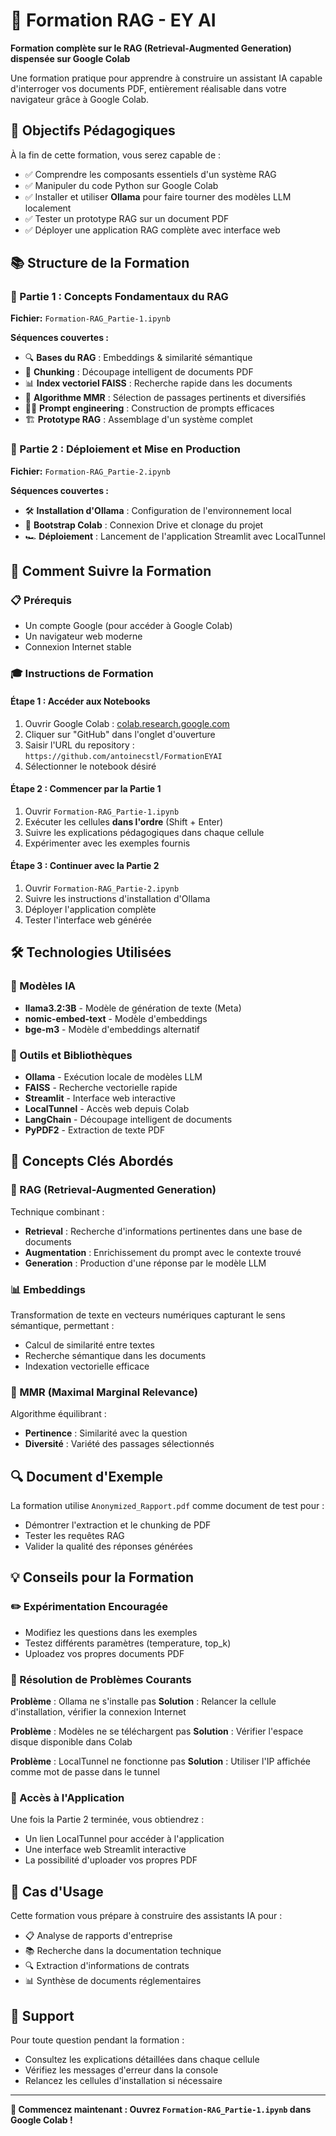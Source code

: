 # 🤖 Formation RAG - EY AI

**Formation complète sur le RAG (Retrieval-Augmented Generation) dispensée sur Google Colab**

Une formation pratique pour apprendre à construire un assistant IA capable d'interroger vos documents PDF, entièrement réalisable dans votre navigateur grâce à Google Colab.

## 🎯 Objectifs Pédagogiques

À la fin de cette formation, vous serez capable de :
- ✅ Comprendre les composants essentiels d'un système RAG
- ✅ Manipuler du code Python sur Google Colab
- ✅ Installer et utiliser **Ollama** pour faire tourner des modèles LLM localement
- ✅ Tester un prototype RAG sur un document PDF
- ✅ Déployer une application RAG complète avec interface web

## 📚 Structure de la Formation

### 📓 Partie 1 : Concepts Fondamentaux du RAG
**Fichier:** `Formation-RAG_Partie-1.ipynb`

**Séquences couvertes :**
- 🔍 **Bases du RAG** : Embeddings & similarité sémantique
- 📐 **Chunking** : Découpage intelligent de documents PDF
- 📊 **Index vectoriel FAISS** : Recherche rapide dans les documents
- 🧮 **Algorithme MMR** : Sélection de passages pertinents et diversifiés  
- 🧑‍🎤 **Prompt engineering** : Construction de prompts efficaces
- 🏗️ **Prototype RAG** : Assemblage d'un système complet

### 📓 Partie 2 : Déploiement et Mise en Production
**Fichier:** `Formation-RAG_Partie-2.ipynb`

**Séquences couvertes :**
- 🛠️ **Installation d'Ollama** : Configuration de l'environnement local
- 🔗 **Bootstrap Colab** : Connexion Drive et clonage du projet
- 🏎️ **Déploiement** : Lancement de l'application Streamlit avec LocalTunnel

## 🚀 Comment Suivre la Formation

### 📋 Prérequis
- Un compte Google (pour accéder à Google Colab)
- Un navigateur web moderne
- Connexion Internet stable

### 🎓 Instructions de Formation

#### Étape 1 : Accéder aux Notebooks
1. Ouvrir Google Colab : [colab.research.google.com](https://colab.research.google.com)
2. Cliquer sur "GitHub" dans l'onglet d'ouverture
3. Saisir l'URL du repository : `https://github.com/antoinecstl/FormationEYAI`
4. Sélectionner le notebook désiré

#### Étape 2 : Commencer par la Partie 1
1. Ouvrir `Formation-RAG_Partie-1.ipynb`
2. Exécuter les cellules **dans l'ordre** (Shift + Enter)
3. Suivre les explications pédagogiques dans chaque cellule
4. Expérimenter avec les exemples fournis

#### Étape 3 : Continuer avec la Partie 2  
1. Ouvrir `Formation-RAG_Partie-2.ipynb`
2. Suivre les instructions d'installation d'Ollama
3. Déployer l'application complète
4. Tester l'interface web générée

## 🛠️ Technologies Utilisées

### 🤖 Modèles IA
- **llama3.2:3B** - Modèle de génération de texte (Meta)
- **nomic-embed-text** - Modèle d'embeddings
- **bge-m3** - Modèle d'embeddings alternatif

### 🔧 Outils et Bibliothèques
- **Ollama** - Exécution locale de modèles LLM
- **FAISS** - Recherche vectorielle rapide
- **Streamlit** - Interface web interactive
- **LocalTunnel** - Accès web depuis Colab
- **LangChain** - Découpage intelligent de documents
- **PyPDF2** - Extraction de texte PDF

## 📖 Concepts Clés Abordés

### 🧠 RAG (Retrieval-Augmented Generation)
Technique combinant :
- **Retrieval** : Recherche d'informations pertinentes dans une base de documents
- **Augmentation** : Enrichissement du prompt avec le contexte trouvé
- **Generation** : Production d'une réponse par le modèle LLM

### 📊 Embeddings
Transformation de texte en vecteurs numériques capturant le sens sémantique, permettant :
- Calcul de similarité entre textes
- Recherche sémantique dans les documents
- Indexation vectorielle efficace

### 🧮 MMR (Maximal Marginal Relevance)
Algorithme équilibrant :
- **Pertinence** : Similarité avec la question
- **Diversité** : Variété des passages sélectionnés

## 🔍 Document d'Exemple

La formation utilise `Anonymized_Rapport.pdf` comme document de test pour :
- Démontrer l'extraction et le chunking de PDF
- Tester les requêtes RAG
- Valider la qualité des réponses générées

## 💡 Conseils pour la Formation

### ✏️ Expérimentation Encouragée
- Modifiez les questions dans les exemples
- Testez différents paramètres (temperature, top_k)
- Uploadez vos propres documents PDF

### 🐛 Résolution de Problèmes Courants

**Problème** : Ollama ne s'installe pas
**Solution** : Relancer la cellule d'installation, vérifier la connexion Internet

**Problème** : Modèles ne se téléchargent pas
**Solution** : Vérifier l'espace disque disponible dans Colab

**Problème** : LocalTunnel ne fonctionne pas
**Solution** : Utiliser l'IP affichée comme mot de passe dans le tunnel

### 📱 Accès à l'Application
Une fois la Partie 2 terminée, vous obtiendrez :
- Un lien LocalTunnel pour accéder à l'application
- Une interface web Streamlit interactive
- La possibilité d'uploader vos propres PDF

## 🎯 Cas d'Usage

Cette formation vous prépare à construire des assistants IA pour :
- 📋 Analyse de rapports d'entreprise
- 📚 Recherche dans la documentation technique
- 🔍 Extraction d'informations de contrats
- 📊 Synthèse de documents réglementaires

## 🤝 Support

Pour toute question pendant la formation :
- Consultez les explications détaillées dans chaque cellule
- Vérifiez les messages d'erreur dans la console
- Relancez les cellules d'installation si nécessaire

---

**🚀 Commencez maintenant : Ouvrez `Formation-RAG_Partie-1.ipynb` dans Google Colab !**
